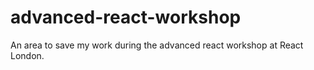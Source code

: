 # advanced-react-workshop

An area to save my work during the advanced react workshop at React London.